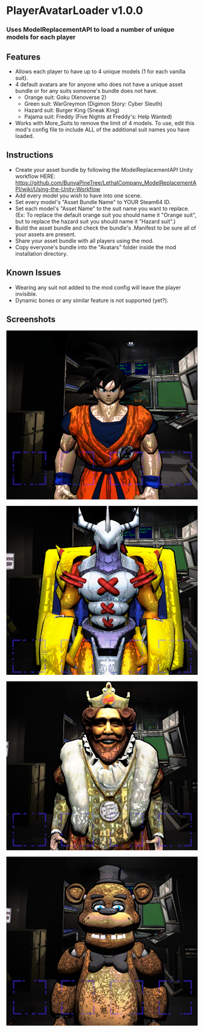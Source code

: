 # PlayerAvatarLoader v1.0.0
### Uses ModelReplacementAPI to load a number of unique models for each player

## Features
- Allows each player to have up to 4 unique models (1 for each vanilla suit).
- 4 default avatars are for anyone who does not have a unique asset bundle or for any suits someone's bundle does not have.
- - Orange suit: Goku (Xenoverse 2)
  - Green suit: WarGreymon (Digimon Story: Cyber Sleuth)
  - Hazard suit: Burger King (Sneak King)
  - Pajama suit: Freddy (Five Nights at Freddy's: Help Wanted)
- Works with More_Suits to remove the limit of 4 models. To use, edit this mod's config file to include ALL of the additional suit names you have loaded.

## Instructions
- Create your asset bundle by following the ModelReplacementAPI Unity workflow HERE: https://github.com/BunyaPineTree/LethalCompany_ModelReplacementAPI/wiki/Using-the-Unity-Workflow
- Add every model you wish to have into one scene.
- Set every model's "Asset Bundle Name" to YOUR Steam64 ID.
- Set each model's "Asset Name" to the suit name you want to replace. (Ex: To replace the default orange suit you should name it "Orange suit", but to replace the hazard suit you should name it "Hazard suit".)
- Build the asset bundle and check the bundle's .Manifest to be sure all of your assets are present.
- Share your asset bundle with all players using the mod.
- Copy everyone's bundle into the "Avatars" folder inside the mod installation directory.

## Known Issues
- Wearing any suit not added to the mod config will leave the player invisible.
- Dynamic bones or any similar feature is not supported (yet?).

## Screenshots
![Goku](https://github.com/NotAustinVT/LethalCompany_PlayerAvatarLoader/blob/main/Screenshots/Goku.png?raw=true)

![WarGreymon](https://github.com/NotAustinVT/LethalCompany_PlayerAvatarLoader/blob/main/Screenshots/WarGreymon.png?raw=true)

![Burger King](https://github.com/NotAustinVT/LethalCompany_PlayerAvatarLoader/blob/main/Screenshots/Burger%20King.png?raw=true)

![Freddy](https://github.com/NotAustinVT/LethalCompany_PlayerAvatarLoader/blob/main/Screenshots/Freddy.png?raw=true)
